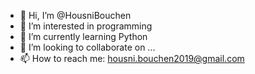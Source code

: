 - 👋 Hi, I’m @HousniBouchen
- 👀 I’m interested in programming
- 🌱 I’m currently learning Python
- 💞️ I’m looking to collaborate on ...
- 📫 How to reach me: housni.bouchen2019@gmail.com

<!---
HousniBouchen/HousniBouchen is a ✨ special ✨ repository because its `README.md` (this file) appears on your GitHub profile.
You can click the Preview link to take a look at your changes.
--->
